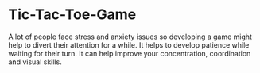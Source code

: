 # Tic-Tac-Toe-Game
A lot of people face stress and anxiety issues so developing a game might help to divert their attention for a while. It helps to develop patience while waiting for their turn.  It can help improve your concentration, coordination and visual skills.
